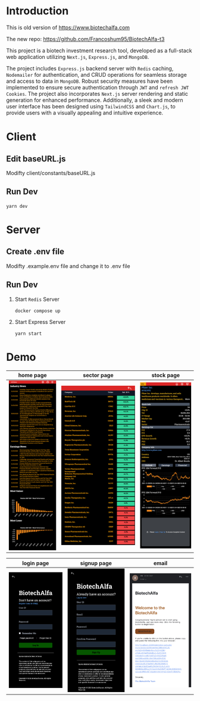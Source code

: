# Introduction
This is old version of https://www.biotechalfa.com

The new repo: https://github.com/Francoshum95/BiotechAlfa-t3

This project is a biotech investment research tool, developed as a full-stack web application utilizing `Next.js`, `Express.js`, and `MongoDB`. 

The project includes `Express.js` backend server with `Redis` caching, `Nodemailer` for authentication, and  CRUD operations for seamless storage and access to data in `MongoDB`. Robust security measures have been implemented to ensure secure authentication through `JWT` and `refresh JWT Cookies`. The project also incorporates `Next.js` server rendering and static generation for enhanced performance. Additionally, a sleek and modern user interface has been designed using `TailwindCSS` and `Chart.js`, to provide users with a visually appealing and intuitive experience.

# Client

## Edit baseURL.js
Modifty client/constants/baseURL.js 

## Run Dev
```
yarn dev
```

# Server

## Create .env file
Modifty .example.env file and change it to .env file

## Run Dev

1. Start `Redis` Server

    ```
    docker compose up
    ```

2. Start Express Server

    ```
    yarn start
    ```




# Demo

| home page | sector page | stock page
| - | - | - |
| ![](demo/home.png?raw=1)| ![](demo/sector.png?raw=1) | ![](demo/stock.png?raw=1) |

| login page | signup page | email
| - | - | - |
| ![](demo/login.png?raw=1)| ![](demo/signup.png?raw=1) | ![](demo/email.jpeg?raw=1) |










